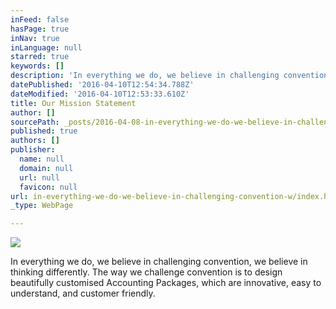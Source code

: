 ```yaml
---
inFeed: false
hasPage: true
inNav: true
inLanguage: null
starred: true
keywords: []
description: 'In everything we do, we believe in challenging convention, we believe in thinking differently. The way we challenge convention is to design beautifully customised Accounting Packages, which are innovative, easy to understand, and customer friendly.'
datePublished: '2016-04-10T12:54:34.788Z'
dateModified: '2016-04-10T12:53:33.610Z'
title: Our Mission Statement
author: []
sourcePath: _posts/2016-04-08-in-everything-we-do-we-believe-in-challenging-convention-w.md
published: true
authors: []
publisher:
  name: null
  domain: null
  url: null
  favicon: null
url: in-everything-we-do-we-believe-in-challenging-convention-w/index.html
_type: WebPage

---
```

![](https://the-grid-user-content.s3-us-west-2.amazonaws.com/b3ba5b7c-6fa6-47d2-8e4b-37886c69fcbb.jpg)

In everything we do, we believe in challenging convention, we believe in thinking differently. The way we challenge convention is to design beautifully customised Accounting Packages, which are innovative, easy to understand, and customer friendly.